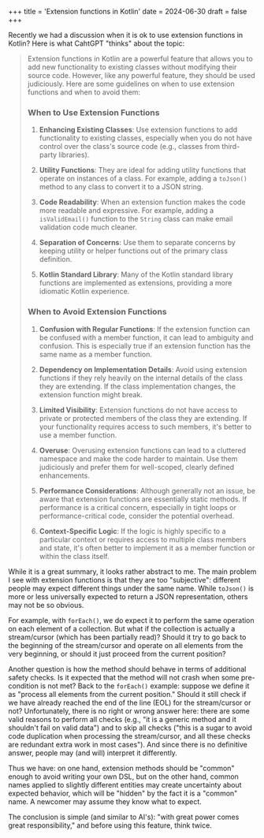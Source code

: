 +++
title = 'Extension functions in Kotlin'
date = 2024-06-30
draft = false
+++

Recently we had a discussion when it is ok to use extension functions in Kotlin?
Here is what CahtGPT "thinks" about the topic:

> Extension functions in Kotlin are a powerful feature that allows you to add new functionality to existing classes without modifying their source code. However, like any powerful feature, they should be used judiciously. Here are some guidelines on when to use extension functions and when to avoid them:
>
> ### When to Use Extension Functions
>
> 1. **Enhancing Existing Classes**: Use extension functions to add functionality to existing classes, especially when you do not have control over the class's source code (e.g., classes from third-party libraries).
>
> 2. **Utility Functions**: They are ideal for adding utility functions that operate on instances of a class. For example, adding a `toJson()` method to any class to convert it to a JSON string.
>
> 3. **Code Readability**: When an extension function makes the code more readable and expressive. For example, adding a `isValidEmail()` function to the `String` class can make email validation code much cleaner.
>
> 4. **Separation of Concerns**: Use them to separate concerns by keeping utility or helper functions out of the primary class definition.
>
> 5. **Kotlin Standard Library**: Many of the Kotlin standard library functions are implemented as extensions, providing a more idiomatic Kotlin experience.
>
> ### When to Avoid Extension Functions
>
> 1. **Confusion with Regular Functions**: If the extension function can be confused with a member function, it can lead to ambiguity and confusion. This is especially true if an extension function has the same name as a member function.
>
> 2. **Dependency on Implementation Details**: Avoid using extension functions if they rely heavily on the internal details of the class they are extending. If the class implementation changes, the extension function might break.
>
> 3. **Limited Visibility**: Extension functions do not have access to private or protected members of the class they are extending. If your functionality requires access to such members, it's better to use a member function.
>
> 4. **Overuse**: Overusing extension functions can lead to a cluttered namespace and make the code harder to maintain. Use them judiciously and prefer them for well-scoped, clearly defined enhancements.
>
> 5. **Performance Considerations**: Although generally not an issue, be aware that extension functions are essentially static methods. If performance is a critical concern, especially in tight loops or performance-critical code, consider the potential overhead.
>
> 6. **Context-Specific Logic**: If the logic is highly specific to a particular context or requires access to multiple class members and state, it's often better to implement it as a member function or within the class itself.

While it is a great summary, it looks rather abstract to me. The main problem I see with extension functions is that they are too "subjective": different people may expect different things under the same name. While `toJson()` is more or less universally expected to return a JSON representation, others may not be so obvious.

For example, with `forEach()`, we do expect it to perform the same operation on each element of a collection. But what if the collection is actually a stream/cursor (which has been partially read)? Should it try to go back to the beginning of the stream/cursor and operate on all elements from the very beginning, or should it just proceed from the current position?

Another question is how the method should behave in terms of additional safety checks. Is it expected that the method will not crash when some pre-condition is not met? Back to the `forEach()` example: suppose we define it as "process all elements from the current position." Should it still check if we have already reached the end of the line (EOL) for the stream/cursor or not? Unfortunately, there is no right or wrong answer here: there are some valid reasons to perform all checks (e.g., "it is a generic method and it shouldn't fail on valid data") and to skip all checks ("this is a sugar to avoid code duplication when processing the stream/cursor, and all these checks are redundant extra work in most cases"). And since there is no definitive answer, people may (and will) interpret it differently.

Thus we have: on one hand, extension methods should be "common" enough to avoid writing your own DSL, but on the other hand, common names applied to slightly different entities may create uncertainty about expected behavior, which will be "hidden" by the fact it is a "common" name. A newcomer may assume they know what to expect.

The conclusion is simple (and similar to AI's): "with great power comes great responsibility," and before using this feature, think twice.
